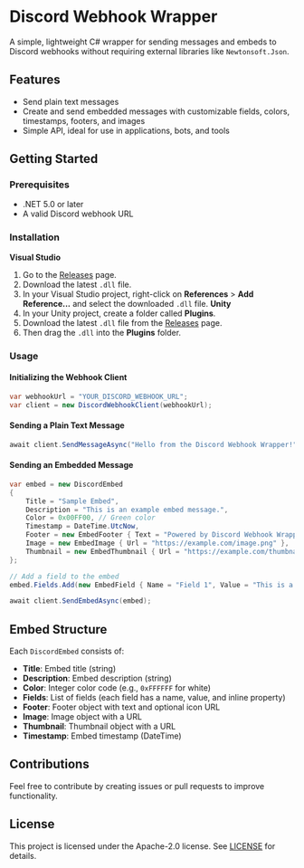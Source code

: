 # Discord Webhook Wrapper

A simple, lightweight C# wrapper for sending messages and embeds to Discord webhooks without requiring external libraries like `Newtonsoft.Json`.

## Features

- Send plain text messages
- Create and send embedded messages with customizable fields, colors, timestamps, footers, and images
- Simple API, ideal for use in applications, bots, and tools

## Getting Started

### Prerequisites

- .NET 5.0 or later
- A valid Discord webhook URL


### Installation
**Visual Studio**
1. Go to the [Releases](https://github.com/xXExilXx/DiscordWebhookWrapper/releases) page.
2. Download the latest `.dll` file.
3. In your Visual Studio project, right-click on **References** > **Add Reference...** and select the downloaded `.dll` file.
**Unity**
1. In your Unity project, create a folder called **Plugins**.
2. Download the latest `.dll` file from the [Releases](https://github.com/xXExilXx/DiscordWebhookWrapper/releases) page.
3. Then drag the `.dll` into the **Plugins** folder.
### Usage

#### Initializing the Webhook Client

```csharp
var webhookUrl = "YOUR_DISCORD_WEBHOOK_URL";
var client = new DiscordWebhookClient(webhookUrl);
```

#### Sending a Plain Text Message

```csharp
await client.SendMessageAsync("Hello from the Discord Webhook Wrapper!");
```

#### Sending an Embedded Message

```csharp
var embed = new DiscordEmbed
{
    Title = "Sample Embed",
    Description = "This is an example embed message.",
    Color = 0x00FF00, // Green color
    Timestamp = DateTime.UtcNow,
    Footer = new EmbedFooter { Text = "Powered by Discord Webhook Wrapper" },
    Image = new EmbedImage { Url = "https://example.com/image.png" },
    Thumbnail = new EmbedThumbnail { Url = "https://example.com/thumbnail.png" }
};

// Add a field to the embed
embed.Fields.Add(new EmbedField { Name = "Field 1", Value = "This is a field.", Inline = true });

await client.SendEmbedAsync(embed);
```

## Embed Structure

Each `DiscordEmbed` consists of:

- **Title**: Embed title (string)
- **Description**: Embed description (string)
- **Color**: Integer color code (e.g., `0xFFFFFF` for white)
- **Fields**: List of fields (each field has a name, value, and inline property)
- **Footer**: Footer object with text and optional icon URL
- **Image**: Image object with a URL
- **Thumbnail**: Thumbnail object with a URL
- **Timestamp**: Embed timestamp (DateTime)

## Contributions

Feel free to contribute by creating issues or pull requests to improve functionality.

## License

This project is licensed under the Apache-2.0 license. See [LICENSE](LICENSE) for details.
